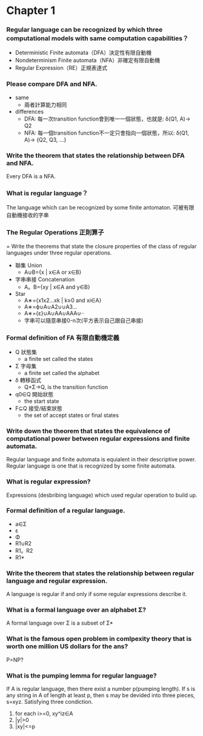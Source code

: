 Chapter 1
===
### Regular language can be recognized by which three computational models with same computation capabilities？
- Deterministic Finite automata（DFA）決定性有限自動機
- Nondeterminism Finite automata（NFA）非確定有限自動機
- Regular Expression（RE）正規表達式

### Please compare DFA and NFA.
- same
    - 兩者計算能力相同
- differences
    - DFA: 每一次transition function會到唯一一個狀態，也就是: δ(Q1, A)-> Q2
    - NFA: 每一個transition function不一定只會指向一個狀態，所以: δ(Q1, A)-> {Q2, Q3, ...}

### Write the theorem that states the relationship between DFA and NFA.
Every DFA is a NFA.

### What is regular language？
The language which can be recognized by some finite antomaton.
可被有限自動機接收的字串

### The Regular Operations 正則算子
= Write the theorems that state the closure properties of the class of regular languages under three regular operations.
- 聯集 Union 
    - A∪B={x | x∈A or x∈B}
- 字串串接 Concatenation
    - A。B={xy | x∈A and y∈B}
- Star
    - A∗={x1x2...xk | k≥0 and xi∈A}
    - A∗=ϕ∪A∪A2∪∪A3...
    - A∗={ε}∪A∪AA∪AAA∪··
    - 字串可以隨意串接0-n次(平方表示自己跟自己串接)

### Formal definition of FA 有限自動機定義
- Q 狀態集
    - a finite set called the states
- Σ 字母集
    - a finite set called the alphabet
- δ 轉移函式
    - Q×Σ→Q, is the transition function
- q0∈Q 開始狀態
    - the start state
- F⊆Q 接受/結束狀態
    - the set of accept states or final states

### Write down the theorem that states the equivalence of computational power between regular expressions and finite automata.
Regular language and finite automata is equialent in their descriptive power.
Regular language is one that is recognized by some finite automata.

### What is regular expression?
Expressions (desbribing language) which used regular operation to build up.

### Formal definition of a regular language.
- a∈Σ
- ε
- Φ
- R1∪R2
- R1。R2
- R1*

### Write the theorem that states the relationship between regular language and regular expression.
A language is regular if and only if some regular expressions describe it.

### What is a formal language over an alphabet Σ?
A formal language over Σ is a subset of Σ*

### What is the famous open problem in comlpexity theory that is worth one million US dollars for the ans?
P=NP?

### What is the pumping lemma for regular language?
If A is regular language, then there exist a number p(pumping length).
If s is any string in A of length at least p, then s may be devided into three pieces, s=xyz.
Satisfying three condiction.
1. for each i>=0, xy^iz∈A
2. |y|>0
3. |xy|<=p


